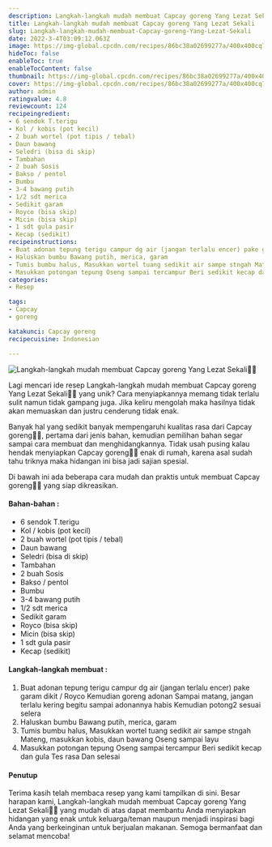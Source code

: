 ```yaml
---
description: Langkah-langkah mudah membuat Capcay goreng Yang Lezat Sekali"
title: Langkah-langkah mudah membuat Capcay goreng Yang Lezat Sekali
slug: Langkah-langkah-mudah-membuat-Capcay-goreng-Yang-Lezat-Sekali
date: 2022-3-4T03:09:12.063Z
image: https://img-global.cpcdn.com/recipes/86bc38a02699277a/400x400cq70/photo.jpg
hideToc: false
enableToc: true
enableTocContent: false
thumbnail: https://img-global.cpcdn.com/recipes/86bc38a02699277a/400x400cq70/photo.jpg
cover: https://img-global.cpcdn.com/recipes/86bc38a02699277a/400x400cq70/photo.jpg
author: admin
ratingvalue: 4.8
reviewcount: 124
recipeingredient:
- 6 sendok T.terigu
- Kol / kobis (pot kecil)
- 2 buah wortel (pot tipis / tebal)
- Daun bawang
- Seledri (bisa di skip)
- Tambahan
- 2 buah Sosis
- Bakso / pentol
- Bumbu
- 3-4 bawang putih
- 1/2 sdt merica
- Sedikit garam
- Royco (bisa skip)
- Micin (bisa skip)
- 1 sdt gula pasir
- Kecap (sedikit)
recipeinstructions:
- Buat adonan tepung terigu campur dg air (jangan terlalu encer) pake garam dikit / Royco Kemudian goreng adonan Sampai matang, jangan terlalu kering begitu sampai adonannya habis Kemudian potong2 sesuai selera
- Haluskan bumbu Bawang putih, merica, garam
- Tumis bumbu halus, Masukkan wortel tuang sedikit air sampe stngah Mateng, masukkan kobis, daun bawang Oseng sampai layu
- Masukkan potongan tepung Oseng sampai tercampur Beri sedikit kecap dan gula Tes rasa Dan selesai
categories:
- Resep

tags:
- Capcay
- goreng

katakunci: Capcay goreng
recipecuisine: Indonesian

---
```


![Langkah-langkah mudah membuat Capcay goreng Yang Lezat Sekali👩‍🍳](https://img-global.cpcdn.com/recipes/86bc38a02699277a/400x400cq70/photo.jpg)

Lagi mencari ide resep Langkah-langkah mudah membuat Capcay goreng Yang Lezat Sekali👩‍🍳 yang unik? Cara menyiapkannya memang tidak terlalu sulit namun tidak gampang juga. Jika keliru mengolah maka hasilnya tidak akan memuaskan dan justru cenderung tidak enak.

Banyak hal yang sedikit banyak mempengaruhi kualitas rasa dari Capcay goreng👩‍🍳, pertama dari jenis bahan, kemudian pemilihan bahan segar sampai cara membuat dan menghidangkannya. Tidak usah pusing kalau hendak menyiapkan Capcay goreng👩‍🍳 enak di rumah, karena asal sudah tahu triknya maka hidangan ini bisa jadi sajian spesial.

Di bawah ini ada beberapa cara mudah dan praktis untuk membuat Capcay goreng👩‍🍳 yang siap dikreasikan.

<!--inarticleads1-->

#### Bahan-bahan :

- 6 sendok T.terigu
- Kol / kobis (pot kecil)
- 2 buah wortel (pot tipis / tebal)
- Daun bawang
- Seledri (bisa di skip)
- Tambahan
- 2 buah Sosis
- Bakso / pentol
- Bumbu
- 3-4 bawang putih
- 1/2 sdt merica
- Sedikit garam
- Royco (bisa skip)
- Micin (bisa skip)
- 1 sdt gula pasir
- Kecap (sedikit)

<!--inarticleads2-->

#### Langkah-langkah membuat :

1. Buat adonan tepung terigu campur dg air (jangan terlalu encer) pake garam dikit / Royco Kemudian goreng adonan Sampai matang, jangan terlalu kering begitu sampai adonannya habis Kemudian potong2 sesuai selera
1. Haluskan bumbu Bawang putih, merica, garam
1. Tumis bumbu halus, Masukkan wortel tuang sedikit air sampe stngah Mateng, masukkan kobis, daun bawang Oseng sampai layu
1. Masukkan potongan tepung Oseng sampai tercampur Beri sedikit kecap dan gula Tes rasa Dan selesai

#### Penutup

Terima kasih telah membaca resep yang kami tampilkan di sini. Besar harapan kami, Langkah-langkah mudah membuat Capcay goreng Yang Lezat Sekali👩‍🍳 yang mudah di atas dapat membantu Anda menyiapkan hidangan yang enak untuk keluarga/teman maupun menjadi inspirasi bagi Anda yang berkeinginan untuk berjualan makanan. Semoga bermanfaat dan selamat mencoba!